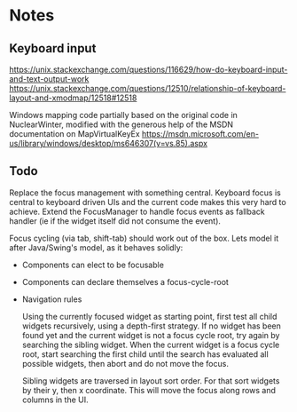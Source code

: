 ﻿# Notes

## Keyboard input

https://unix.stackexchange.com/questions/116629/how-do-keyboard-input-and-text-output-work
https://unix.stackexchange.com/questions/12510/relationship-of-keyboard-layout-and-xmodmap/12518#12518

Windows mapping code partially based on the original code in NuclearWinter,
modified with the generous help of the MSDN documentation on MapVirtualKeyEx
https://msdn.microsoft.com/en-us/library/windows/desktop/ms646307(v=vs.85).aspx


## Todo

Replace the focus management with something central. Keyboard focus is central
to keyboard driven UIs and the current code makes this very hard to achieve.
Extend the FocusManager to handle focus events as fallback handler (ie if the
widget itself did not consume the event). 

Focus cycling (via tab, shift-tab) should work out of the box. Lets model it 
after Java/Swing's model, as it behaves solidly:

- Components can elect to be focusable 
- Components can declare themselves a focus-cycle-root
- Navigation rules
  
  Using the currently focused widget as starting point, first test all 
  child widgets recursively, using a depth-first strategy. If no widget 
  has been found yet and the current widget is not a focus cycle root, 
  try again by searching the sibling widget. When the current widget is
  a focus cycle root, start searching the first child until the search
  has evaluated all possible widgets, then abort and do not move the focus.

  Sibling widgets are traversed in layout sort order. For that sort
  widgets by their y, then x coordinate. This will move the focus along
  rows and columns in the UI.